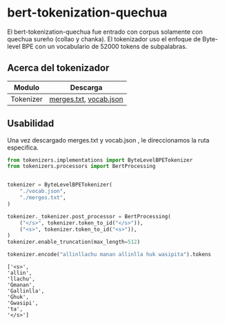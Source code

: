 # bert-tokenization-quechua
El bert-tokenization-quechua fue entrado con corpus solamente con quechua sureño (collao y chanka). El tokenizador uso el enfoque de Byte-level BPE con un vocabulario de 52000 tokens de subpalabras.

## Acerca del tokenizador
|Modulo| Descarga |
|------|----------|
| Tokenizer | [merges.txt](https://drive.google.com/file/d/1PrM9LMJ9Pmrc8yqKBT1OMRPXD1urkJ1r/view?usp=sharing), [vocab.json](https://drive.google.com/file/d/1i6L13u5P9HVzzmKsNZxe_wICteulIWY5/view?usp=sharing) |

## Usabilidad
Una vez descargado merges.txt y vocab.json , le direccionamos la ruta especifica.
```python
from tokenizers.implementations import ByteLevelBPETokenizer
from tokenizers.processors import BertProcessing


tokenizer = ByteLevelBPETokenizer(
    "./vocab.json",
    "./merges.txt",
)
```
```python
tokenizer._tokenizer.post_processor = BertProcessing(
    ("</s>", tokenizer.token_to_id("</s>")),
    ("<s>", tokenizer.token_to_id("<s>")),
)
tokenizer.enable_truncation(max_length=512)
``` 
```python
tokenizer.encode("allinllachu manan allinlla huk wasipita").tokens
```
    ['<s>',
    'allin',
    'llachu',
    'Ġmanan',
    'Ġallinlla',
    'Ġhuk',
    'Ġwasipi',
    'ta',
    '</s>']

